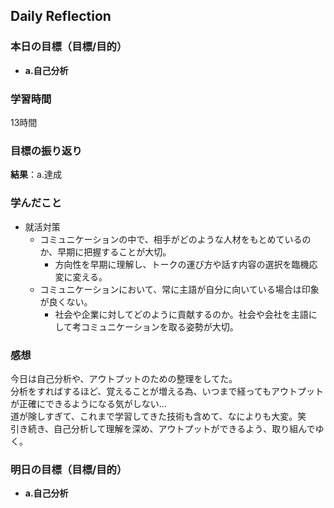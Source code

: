 ## Daily Reflection

### 本日の目標（目標/目的）
- **a.自己分析**

### 学習時間
13時間

### 目標の振り返り
**結果**：a.達成


### 学んだこと

- 就活対策
  - コミュニケーションの中で、相手がどのような人材をもとめているのか、早期に把握することが大切。
    - 方向性を早期に理解し、トークの運び方や話す内容の選択を臨機応変に変える。
  - コミュニケーションにおいて、常に主語が自分に向いている場合は印象が良くない。
    - 社会や企業に対してどのように貢献するのか。社会や会社を主語にして考コミュニケーションを取る姿勢が大切。

### 感想
今日は自己分析や、アウトプットのための整理をしてた。  
分析をすればするほど、覚えることが増える為、いつまで経ってもアウトプットが正確にできるようになる気がしない...  
道が険しすぎて、これまで学習してきた技術も含めて、なによりも大変。笑  
引き続き、自己分析して理解を深め、アウトプットができるよう、取り組んでゆく。  

### 明日の目標（目標/目的）
- **a.自己分析**
